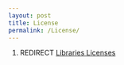 ```yaml
---
layout: post
title: License
permalink: /License/
---
```


1.  REDIRECT [Libraries Licenses](/Libraries_Licenses "wikilink")
